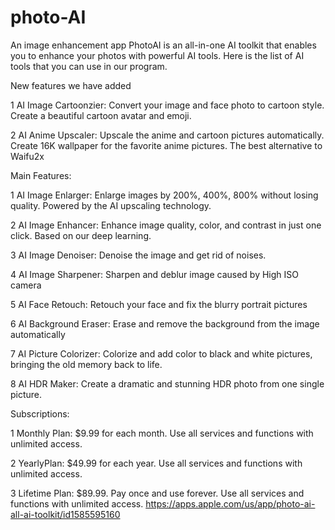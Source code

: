 # photo-AI
An image enhancement app 
PhotoAI is an all-in-one AI toolkit that enables you to enhance your photos with powerful AI tools. Here is the list of AI tools that you can use in our program.

New features we have added

1 AI Image Cartoonzier: Convert your image and face photo to cartoon style. Create a beautiful cartoon avatar and emoji.

2 AI Anime Upscaler: Upscale the anime and cartoon pictures automatically. Create 16K wallpaper for the favorite anime pictures. The best alternative to Waifu2x

Main Features:

1 AI Image Enlarger: Enlarge images by 200%, 400%, 800% without losing quality. Powered by the AI upscaling technology.

2 AI Image Enhancer: Enhance image quality, color, and contrast in just one click. Based on our deep learning.

3 AI Image Denoiser: Denoise the image and get rid of noises.

4 AI Image Sharpener: Sharpen and deblur image caused by High ISO camera

5 AI Face Retouch: Retouch your face and fix the blurry portrait pictures

6 AI Background Eraser: Erase and remove the background from the image automatically

7 AI Picture Colorizer: Colorize and add color to black and white pictures, bringing the old memory back to life.

8 AI HDR Maker: Create a dramatic and stunning HDR photo from one single picture.

Subscriptions:

1 Monthly Plan: $9.99 for each month. Use all services and functions with unlimited access.

2 YearlyPlan: $49.99 for each year. Use all services and functions with unlimited access.

3 Lifetime Plan: $89.99. Pay once and use forever. Use all services and functions with unlimited access.
https://apps.apple.com/us/app/photo-ai-all-ai-toolkit/id1585595160
